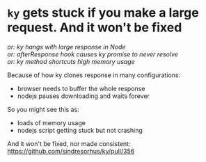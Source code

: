 # `ky` gets stuck if you make a large request. And it won't be fixed

_or: ky hangs with large response in Node_ <br>
_or: afterResponse hook causes ky promise to never resolve_ <br>
_or: ky method shortcuts high memory usage_ <br>

Because of how ky clones response in many configurations:
- browser needs to buffer the whole response
- nodejs pauses downloading and waits forever

So you might see this as:
- loads of memory usage
- nodejs script getting stuck but not crashing

And it won't be fixed, nor made consistent: https://github.com/sindresorhus/ky/pull/356
